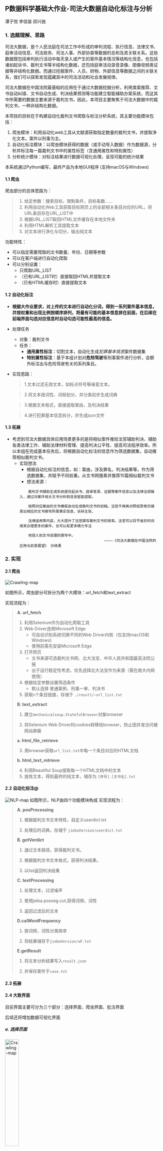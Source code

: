## P数据科学基础大作业-司法大数据自动化标注与分析

谭子悦 李佳骏 邱兴驰

### 1. 选题理解、思路

司法大数据，是个人民法庭在司法工作中形成的审判流程、执行信息、法律文书、庭审活动信息、司法政务、司法人事、外部协查等数据的总和及其关联关系。这些数据既包括审判执行活动中每天录入或产生的案件基本情况等结构化信息，也包括诸如起诉书、裁判文书等半结构化数据，还包括庭审活动录音录像、图像视频类证据等非结构化数据。而通过挖掘案件、人员、财物、外部信息等数据之间的关联关系，我们可以探索发现蕴藏其中的司法活动和社会发展规律。

司法大数据在中国法院最基础的应用在于通过大数据挖掘分析，利用类案推荐、文书自动纠错、文书自动生成、判决结果预测等功能建立智能辅助办案系统，而这其中所需要的数据主要来源于裁判文书。因此，本项目主要聚焦于司法大数据中的裁判文书，一种非结构化数据。

本项目的目标在于构建自动化裁判文书爬取与标注分析系统，其主要功能模块包括：

1. 爬虫模块：利用自动化web工具从文献源获取指定数量的裁判文书，并提取净化文本。案件以刑事为主。
2. 自动化标注模块：以爬虫模块获得的数据（或手动导入数据）作为数据源，分析并标注每一篇裁判文书中的属性标签（含通用属性和特别属性）
3. 分析统计模块：对标注结果进行数据可视化处理，呈现可能的统计结果

本系统通过Python编写，最终产品为本地GUI程序 (支持macOS与Windows)

#### 1.1 爬虫

爬虫部分的总体思路为：

> 1. 给定参数：搜索目标，限制条件，目标条数……
> 2. 利用自动化Web工具获取目标网页上的全部相关条目对应的URL，将URL条目存在URL_LIST中
> 3. 根据URL_LIST取回HTML文件缓存在本地文件夹
> 4. 利用HTML解析工具提取文本
> 5. 对文本进行净化与切分，输出纯文本

功能特性：

- 可以指定需要爬取的文书数量、年份、日期等参数
- 可以在客户端进行自动化爬取
- 可以分别设置：
  - 只爬取URL_LIST
  - （已有URL_LIST时）直接取回HTML并提取文本
  - （已有HTML缓存时）直接提取文本

#### 1.2 自动化标注

- **根据大作业要求，对上传的文本进行自动化分词，得到一系列案件基本信息，并按权重和出现比例按顺序排列，将最有可能的基本信息排在前面，在后续在前端界面勾选对应信息时自动勾选可能性最高的信息。**
- 处理任务
  - 对象：裁判文书
  - 任务：
    - **通用属性标注**：切割文本，自动化生成*犯罪基本信息*案件数据集
    - **特别属性标注**：基于本组计划对**危险驾驶**等刑事案件进行分析，会额外标注出与危险驾驶有关的系列条目。


- 实现思路：
  >1.文本过滤无效文本，如标点符号等噪音文本。
  
  >2.将文本按词性、词频划分，并分类初步生成词典
  
  >3.根据文本格式，直接提取案由，及判决结果
  
  >4.进行犯罪基本信息拆分，并生成json文件



#### 1.3 拓展

- 考虑到司法大数据具体应用场景更多的是将相似案件推给法官辅助判决、辅助各类法律工作、辅助法律材料管理、提高判决公平性、提高司法程序效率。所以本组在完成基本任务后，将根据自动化标注的信息作为筛选数据集，自动推荐相似裁判文书。
  - 实现想法
    - 根据自动化标注的信息，如：案由，涉及罪名，判决结果等，作为筛选数据集，并赋予不同权重。从文书网搜素并推荐10篇相似裁判文书
    - 想法来源：
    ```
        裁判文书辅助生成系统是将起诉书、庭审笔录、证据等案件信息以及法律法规输入，通过对案件相关文书分析和信息智能提取，
    
        按照对应案由的文书模板自动生成裁判文书的初稿。法官不用再对照纸质卷宗摘录出相应的文书撰写所需事实信息、诉辩主张、
    
        法律适用等内容，大大提升了法官撰写裁判文书的效率。法官可以将节省的时间用来办理更多的案件，也可以有更多精力专注
    
        地投入到文书说理的撰写中。
                                           ————《司法大数据在中国法院的应用与前景展望》 孙晓勇
    ```


### 2. 实现

#### 2.1 爬虫

<img src="./resources/Crawling-map.png" alt="Crawling-map"/>

如图所示，爬虫部分可拆分为两个大模块：url_fetch和text_extract

实现流程为：

> **A. url_fetch**
>
> 1. 利用Selenium作为自动化爬取工具
> 2. Web Driver选用Microsoft Edge
>    - 可自动识别系统切换不同的Web Driver内核（仅支持macOS和Windows)
>    - 使用前需先安装Microsoft Edge
> 3. 打开网页
>    - 文书来源可选裁判文书网、北大法宝、中华人民共和国最高法院公报
>    - 出于运行稳定性考虑，优先选择北大法宝作为来源（需在南大内网使用）
> 4. 根据给定参数设置筛选条件
>    - 默认选择 普通案例、刑事一审、判决书
> 5. 获取`n`个条目链接，存储于 `./result/~url_list.txt`
>
> **B. text_extract**
>
> 1. 建立`mechanicalsoup.StatefulBrowser`对象browser
>
> 2. 将Selenium Web Driver的cookies转移给browser，防止因并发访问被网站屏蔽
>
> **a. html_file_retrieve**
>
> 3. 用browser获取`url_list.txt`中每一个条目对应的HTML文档
>
> **b. html_text_retrieve**
>
> 4. 利用Beautiful Soup提取每一个HTML文档中的文本
> 5. 提炼文本，得到最终的纯文本，储存为 `[序号].[文书名].txt`



#### 2.2 自动化标注@

<img src="resources/NLP-map.png"   alt="NLP-map"/> 
如图所示，NLP由四个功能模块构成
实现流程为：

> **A. posProcessing**
>
> 1. 根据裁判文书文本特性，自定义userdict.txt 
> 
> 2. 处理后的词典，存储于 `jiebaVersion/userdict.txt`
> 
>
> **B. getVerdict**
> 1. 通过文本路径，获得裁判文书。
> 
> 2. 根据裁判文书文本格式，获得判决结果。
>
> 3. 以list返回判决结果
>
> **C. textProcessing**
> 
> 1. 处理文本，过滤噪声
>
> 2. 使用jieba.posseg.cut,获得词频，词性
> 
> 3. 返回过滤后的文本
>
> **D.calWordFrequency**
> 
> 1. 按词频，词性分类排序
> 
> 2. 将结果储存于`jiebaVersion/wF.txt`
> 
> **E.getResult**
> 
> 1. 将文本分析结果写入`result.json`
> 
> 2. 并保存案件于`case.txt`



#### 2.3 拓展



#### 2.4 大致界面 

目前界面主要可分为三个部分：选择界面、爬虫界面、批注界面

后续还将增加数据可视化界面

##### a. 选择页面

<img src="./resources/panel0.png" alt="Crawling-map" width="30%" />

选择页面包含其他功能模块的入口

##### b. 爬虫界面

<img src="./resources/panel1.png" alt="Crawling-map" width="30%" />

爬虫界面可选择文献来源，设置爬取选项与爬取参数

下设文本框及时显示运行日志

##### c. 批注界面

<img src="./resources/panel2.png" alt="Crawling-map" width="50%" />

批注界面可分为两个功能页面，左侧为文书原文显示，右侧为对应属性标签选项，自动化标注引擎会先行勾选最为可能的属性标签。

### 3. 当前进度展示

#### 3.1 爬虫

【放个视频，自己看吧您】

当前已实现内容：

1. 已完全实现自动化爬取功能（即一键爬取）
2. 可指定爬取数目与开始页（当前测试最高可稳定爬取1000份）
3. 可自动剔除噪音信息（如北大法宝嵌入在HTML中的反爬虫文字）
4. 可自动分段出审判结果与参考条文

有待实现的功能：

1. 限定年月日检索
2. 更多自定义参数（一审、二审等）

#### 3.2 自动化标注@



#### 3.3 拓展
